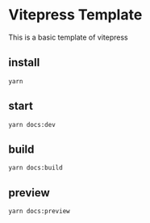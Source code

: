 # Vitepress Template

This is a basic template of vitepress

## install

```shell
yarn
```

## start

```shell
yarn docs:dev
```

## build

```shell
yarn docs:build
```

## preview

```shell
yarn docs:preview
```
